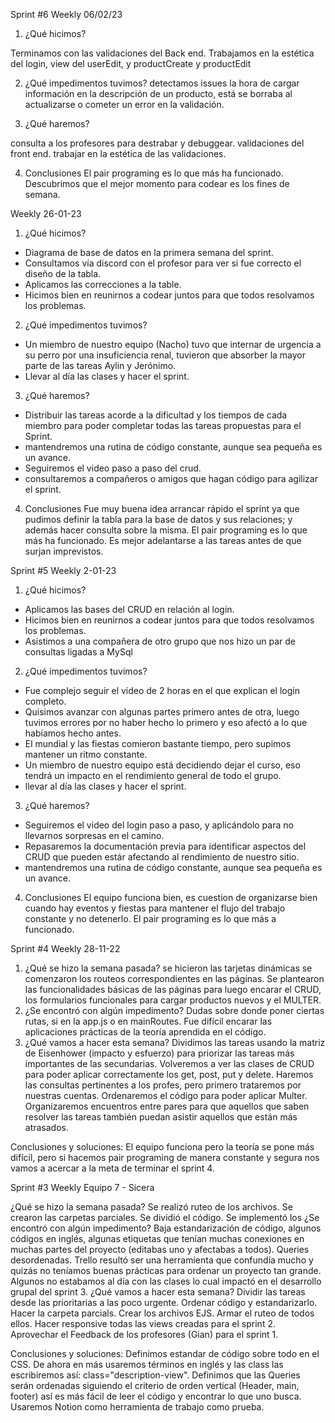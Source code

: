 Sprint #6
Weekly 06/02/23
1. ¿Qué hicimos?

Terminamos con las validaciones del Back end.
Trabajamos en la estética del login, view del userEdit, y productCreate y productEdit



2. ¿Qué impedimentos tuvimos? 
detectamos issues  la hora de cargar información en la descripción de un producto, está se borraba al actualizarse o cometer un error en la validación.

3. ¿Qué haremos?

consulta a los profesores para destrabar y debuggear.
validaciones del front end.
trabajar en la estética de las validaciones.

4. Conclusiones
El pair programing es lo que más ha funcionado. Descubrimos que el mejor momento para codear es los fines de semana. 



Weekly 26-01-23
1. ¿Qué hicimos?

- Diagrama de base de datos en la primera semana del sprint.
- Consultamos vía discord con el profesor para ver si fue correcto el diseño de la tabla.
- Aplicamos las correcciones a la table.
- Hicimos bien en reunirnos a codear juntos para que todos resolvamos los problemas.

2. ¿Qué impedimentos tuvimos? 

- Un miembro de nuestro equipo (Nacho) tuvo que internar de urgencia a su perro por una insuficiencia renal, tuvieron que absorber la mayor parte de las tareas Aylin y Jerónimo.
- Llevar al día las clases y hacer el sprint. 

3. ¿Qué haremos?
- Distribuir las tareas acorde a la dificultad y los tiempos de cada miembro para poder completar todas las tareas propuestas para el Sprint.
- mantendremos una rutina de código constante, aunque sea pequeña es un avance.
- Seguiremos el video paso a paso del crud.
- consultaremos a compañeros o amigos que hagan código para agilizar el sprint.

4. Conclusiones
Fue muy buena idea arrancar rápido el sprint ya que pudimos definir la tabla para la base de datos y sus relaciones; y además hacer consulta sobre la misma. El pair programing es lo que más ha funcionado. Es mejor adelantarse a las tareas antes de que surjan imprevistos.


Sprint #5
Weekly 2-01-23
1. ¿Qué hicimos?

- Aplicamos las bases del CRUD en relación al login.
- Hicimos bien en reunirnos a codear juntos para que todos resolvamos los problemas.
- Asistimos a una compañera de otro grupo que nos hizo un par de consultas ligadas a MySql

2. ¿Qué impedimentos tuvimos? 

- Fue complejo seguir el video de 2 horas en el que explican el login completo.
- Quisimos avanzar con algunas partes primero antes de otra, luego tuvimos errores por no haber hecho lo primero y eso afectó a lo que habíamos hecho antes.
- El mundial y las fiestas comieron bastante tiempo, pero supimos mantener un ritmo constante.
- Un miembro de nuestro equipo está decidiendo dejar el curso, eso tendrá un impacto en el rendimiento general de todo el grupo.
- llevar al día las clases y hacer el sprint. 

3. ¿Qué haremos?

- Seguiremos el video del login paso a paso, y aplicándolo para no llevarnos sorpresas en el camino.
- Repasaremos la documentación previa para identificar aspectos del CRUD que pueden estár afectando al rendimiento de nuestro sitio.
- mantendremos una rutina de código constante, aunque sea pequeña es un avance.

4. Conclusiones
El equipo funciona bien, es cuestion de organizarse bien cuando hay eventos y fiestas para mantener el flujo del trabajo constante y no detenerlo. El pair programing es lo que más a funcionado.

Sprint #4
Weekly 28-11-22

1. ¿Qué se hizo la semana pasada?
    se hicieron las tarjetas dinámicas
    se comenzaron los routeos correspondientes en las páginas.
    Se plantearon las funcionalidades básicas de las páginas para luego encarar el CRUD, los formularios funcionales para cargar productos nuevos y el MULTER.
2. ¿Se encontró con algún impedimento?
    Dudas sobre donde poner ciertas rutas, si en la app.js o en mainRoutes.
    Fue difícil encarar las aplicaciones prácticas de la teoría aprendida en el código.
3. ¿Qué vamos a hacer esta semana?
    Dividimos las tareas usando la matriz de Eisenhower (impacto y esfuerzo) para priorizar las tareas más importantes de las secundarias.
    Volveremos a ver las clases de CRUD para poder aplicar correctamente los get, post, put y delete.
    Haremos las consultas pertinentes a los profes, pero primero trataremos por nuestras cuentas.
    Ordenaremos el código para poder aplicar Multer.
    Organizaremos encuentros entre pares para que aquellos que saben resolver las tareas también puedan asistir aquellos que están más atrasados.

Conclusiones y soluciones:
El equipo funciona pero la teoría se pone más difícil, pero si hacemos pair programing de manera constante y segura nos vamos a acercar a la meta de terminar el sprint 4.

Sprint #3
Weekly
Equipo 7 - Sicera

¿Qué se hizo la semana pasada?
    Se realizó ruteo de los archivos.
    Se crearon las carpetas parciales.
    Se dividió el código.
    Se implementó los
¿Se encontró con algún impedimento?
    Baja estandarización de código, algunos códigos en inglés, algunas etiquetas que tenían muchas conexiones en muchas partes del proyecto (editabas uno y afectabas a todos).
    Queries desordenadas.
    Trello resultó ser una herramienta que confundía mucho y quizás no teníamos buenas prácticas para ordenar un proyecto tan grande.
    Algunos no estabamos al día con las clases lo cual impactó en el desarrollo grupal del sprint 3.
¿Qué vamos a hacer esta semana?
    Dividir las tareas desde las prioritarias a las poco urgente.
    Ordenar código y estandarizarlo.
    Hacer la carpeta parcials.
    Crear los archivos EJS. Armar el ruteo de todos ellos.
    Hacer responsive todas las views creadas para el sprint 2.
    Aprovechar el Feedback de los profesores (Gian) para el sprint 1.

Conclusiones y soluciones:
    Definimos estandar de código sobre todo en el CSS. De ahora en más usaremos términos en inglés y las class las escribiremos así: class="description-view".
    Definimos que las Queries serán ordenadas siguiendo el criterio de orden vertical (Header, main, footer) así es más fácil de leer el código y encontrar lo que uno busca.
    Usaremos Notion como herramienta de trabajo como prueba.
